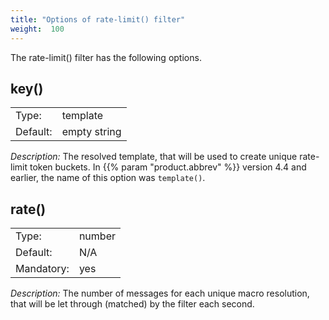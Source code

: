 ```yaml
---
title: "Options of rate-limit() filter"
weight:  100
---
```

<!-- DISCLAIMER: This file is based on the syslog-ng Open Source Edition documentation https://github.com/balabit/syslog-ng-ose-guides/commit/2f4a52ee61d1ea9ad27cb4f3168b95408fddfdf2 and is used under the terms of The syslog-ng Open Source Edition Documentation License. The file has been modified by Axoflow. -->

The rate-limit() filter has the following options.

## key()

|          |              |
| -------- | ------------ |
| Type:    | template     |
| Default: | empty string |

*Description:* The resolved template, that will be used to create unique rate-limit token buckets. In {{% param "product.abbrev" %}} version 4.4 and earlier, the name of this option was `template()`.

## rate()

|            |        |
| ---------- | ------ |
| Type:      | number |
| Default:   | N/A    |
| Mandatory: | yes    |

*Description:* The number of messages for each unique macro resolution, that will be let through (matched) by the filter each second.
